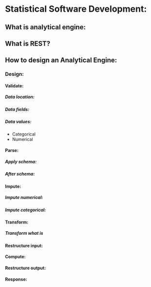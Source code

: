 # Statistical Software Development:

## What is analytical engine:

## What is REST?

## How to design an Analytical Engine:

### Design:

#### Validate:
##### Data location:
##### Data fields:
##### Data values:
* Categorical
* Numerical
#### Parse:
##### Apply schema:
##### After schema:
#### Impute:
##### Impute numerical:
##### Impute categorical:
#### Transform:
##### Transform what is 
#### Restructure input:
#### Compute:
#### Restructure output:
#### Response:
<!--stackedit_data:
eyJoaXN0b3J5IjpbLTM4NDc5MjcyMiw2OTk1MTYzOThdfQ==
-->